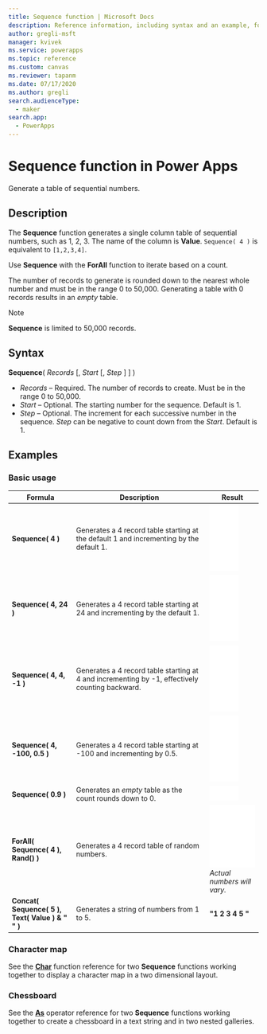 ```yaml
---
title: Sequence function | Microsoft Docs
description: Reference information, including syntax and an example, for the Sequence function in Power Apps
author: gregli-msft
manager: kvivek
ms.service: powerapps
ms.topic: reference
ms.custom: canvas
ms.reviewer: tapanm
ms.date: 07/17/2020
ms.author: gregli
search.audienceType: 
  - maker
search.app: 
  - PowerApps
---
```

# Sequence function in Power Apps
Generate a table of sequential numbers.

## Description
The **Sequence** function generates a single column table of sequential numbers, such as 1, 2, 3.  The name of the column is **Value**.  `Sequence( 4 )` is equivalent to `[1,2,3,4]`.

Use **Sequence** with the **ForAll** function to iterate based on a count.

The number of records to generate is rounded down to the nearest whole number and must be in the range 0 to 50,000.  Generating a table with 0 records results in an *empty* table.

> [!NOTE]
> **Sequence** is limited to 50,000 records.

## Syntax
**Sequence**( *Records* [, *Start* [, *Step* ] ] )

* *Records* – Required. The number of records to create.  Must be in the range 0 to 50,000.
* *Start* – Optional.  The starting number for the sequence.  Default is 1.
* *Step* – Optional.  The increment for each successive number in the sequence.  *Step* can be negative to count down from the *Start*.  Default is 1.

## Examples

### Basic usage

| Formula | Description | Result |
| --- | --- | --- |
| **Sequence( 4 )** | Generates a 4 record table starting at the default 1 and incrementing by the default 1. | ![](media/function-sequence/sequence-4.png) |
| **Sequence( 4, 24 )** | Generates a 4 record table starting at 24 and incrementing by the default 1. | ![](media/function-sequence/sequence-4-24.png) |
| **Sequence( 4, 4, -1 )** | Generates a 4 record table starting at 4 and incrementing by -1, effectively counting backward. | ![](media/function-sequence/sequence-4-4-n1.png) |
| **Sequence( 4, -100, 0.5 )** | Generates a 4 record table starting at -100 and incrementing by 0.5. | ![](media/function-sequence/sequence-4-n100-p5.png) |
| **Sequence( 0.9 )** | Generates an *empty* table as the count rounds down to 0. | ![](media/function-sequence/sequence-empty.png) | 
| **ForAll( Sequence( 4 ), Rand() )** | Generates a 4 record table of random numbers. | ![](media/function-sequence/sequence-4-random.png)<br>*Actual numbers will vary.* |
| **Concat( Sequence( 5 ),<br>Text( Value ) & " " )** | Generates a string of numbers from 1 to 5. | **"1 2 3 4 5 "** | 

### Character map

See the [**Char**](function-char.md#display-a-character-map) function reference for two **Sequence** functions working together to display a character map in a two dimensional layout.

### Chessboard

See the [**As**](operators.md#as-operator) operator reference for two **Sequence** functions working together to create a chessboard in a text string and in two nested galleries.



